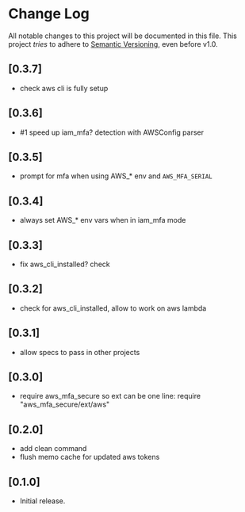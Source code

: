 # Change Log

All notable changes to this project will be documented in this file.
This project *tries* to adhere to [Semantic Versioning](http://semver.org/), even before v1.0.

## [0.3.7]
- check aws cli is fully setup

## [0.3.6]
- #1 speed up iam_mfa? detection with AWSConfig parser

## [0.3.5]
- prompt for mfa when using AWS_* env and `AWS_MFA_SERIAL`

## [0.3.4]
- always set AWS_* env vars when in iam_mfa mode

## [0.3.3]
- fix aws_cli_installed? check

## [0.3.2]
- check for aws_cli_installed, allow to work on aws lambda

## [0.3.1]
- allow specs to pass in other projects

## [0.3.0]
- require aws_mfa_secure so ext can be one line: require "aws_mfa_secure/ext/aws"

## [0.2.0]
- add clean command
- flush memo cache for updated aws tokens

## [0.1.0]
- Initial release.
